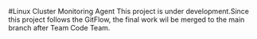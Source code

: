 #Linux Cluster Monitoring Agent
This project is under development.Since this project follows the GitFlow, the final work wil be merged to the main branch after Team Code Team.
